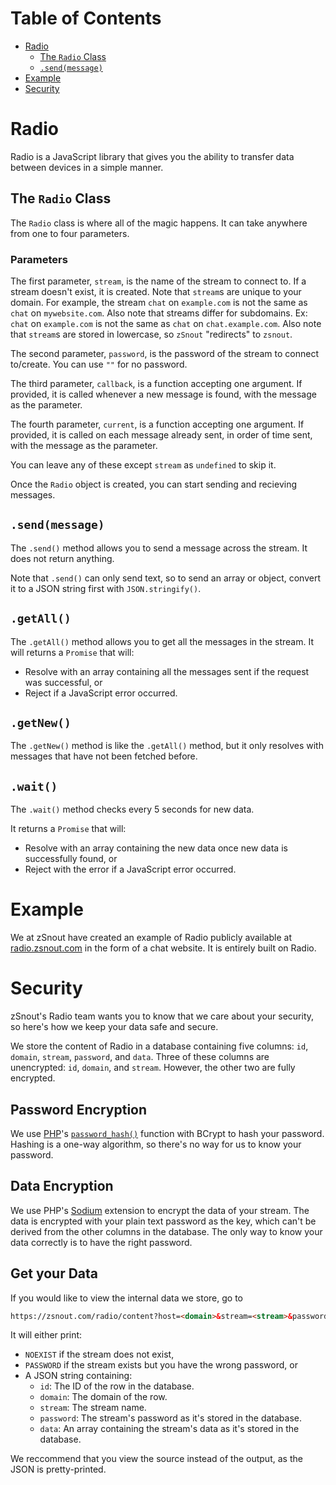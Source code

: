 # Table of Contents

 - [Radio](#radio)
   - [The `Radio` Class](#the-radio-class)
   - [`.send(message)`](#send-message)
 - [Example](#example)
 - [Security](#security)

# Radio
Radio is a JavaScript library that gives you the ability to transfer data between devices in a simple manner.

## The `Radio` Class
The `Radio` class is where all of the magic happens. It can take anywhere from one to four parameters.

### Parameters

The first parameter, `stream`, is the name of the stream to connect to. If a stream doesn't exist, it is created.
Note that `stream`s are unique to your domain. For example, the stream `chat` on `example.com` is not the same as `chat` on `mywebsite.com`. Also note that streams differ for subdomains. Ex: `chat` on `example.com` is not the same as `chat` on `chat.example.com`.
Also note that `stream`s are stored in lowercase, so `zSnout` "redirects" to `zsnout`.

The second parameter, `password`, is the password of the stream to connect to/create. You can use `""` for no password.

The third parameter, `callback`, is a function accepting one argument. If provided, it is called whenever a new message is found, with the message as the parameter.

The fourth parameter, `current`, is a function accepting one argument. If provided, it is called on each message already sent, in order of time sent, with the message as the parameter.

You can leave any of these except `stream` as `undefined` to skip it.

Once the `Radio` object is created, you can start sending and recieving messages.

## `.send(message)`
The `.send()` method allows you to send a message across the stream. It does not return anything.

Note that `.send()` can only send text, so to send an array or object, convert it to a JSON string first with `JSON.stringify()`.

## `.getAll()`
The `.getAll()` method allows you to get all the messages in the stream. It will returns a `Promise` that will:
 - Resolve with an array containing all the messages sent if the request was successful, or
 - Reject if a JavaScript error occurred.

## `.getNew()`
The `.getNew()` method is like the `.getAll()` method, but it only resolves with messages that have not been fetched before.

## `.wait()`
The `.wait()` method checks every 5 seconds for new data.

It returns a `Promise` that will:
 - Resolve with an array containing the new data once new data is successfully found, or
 - Reject with the error if a JavaScript error occurred.

# Example
We at zSnout have created an example of Radio publicly available at [radio.zsnout.com](https://radio.zsnout.com/) in the form of a chat website. It is entirely built on Radio.

# Security
zSnout's Radio team wants you to know that we care about your security, so here's how we keep your data safe and secure.

We store the content of Radio in a database containing five columns: `id`, `domain`, `stream`, `password`, and `data`.
Three of these columns are unencrypted: `id`, `domain`, and `stream`. However, the other two are fully encrypted.

## Password Encryption
We use [PHP](https://php.net/)'s [`password_hash()`](https://www.php.net/manual/en/function.password-hash.php) function with BCrypt to hash your password. Hashing is a one-way algorithm, so there's no way for us to know your password.

## Data Encryption
We use PHP's [Sodium](https://www.php.net/manual/en/book.sodium.php) extension to encrypt the data of your stream. The data is encrypted with your plain text password as the key, which can't be derived from the other columns in the database. The only way to know your data correctly is to have the right password.

## Get your Data
If you would like to view the internal data we store, go to
``` html
https://zsnout.com/radio/content?host=<domain>&stream=<stream>&password=<password>
```

It will either print:
 - `NOEXIST` if the stream does not exist,
 - `PASSWORD` if the stream exists but you have the wrong password, or
 - A JSON string containing:
   - `id`: The ID of the row in the database.
   - `domain`: The domain of the row.
   - `stream`: The stream name.
   - `password`: The stream's password as it's stored in the database.
   - `data`: An array containing the stream's data as it's stored in the database.

We reccommend that you view the source instead of the output, as the JSON is pretty-printed.
